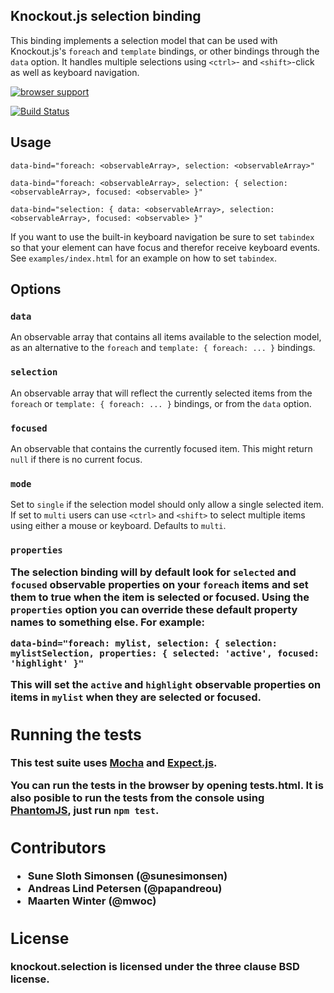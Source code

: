 ## Knockout.js selection binding

This binding implements a selection model that can be used with Knockout.js's `foreach` and `template` bindings, or other bindings through the `data` option. It handles multiple selections using `<ctrl>`- and `<shift>`-click as well as keyboard navigation.

[![browser support](http://ci.testling.com/bramstein/knockout.selection.png)](http://ci.testling.com/bramstein/knockout.selection)

[![Build Status](https://travis-ci.org/bramstein/knockout.selection.png?branch=master)](https://travis-ci.org/bramstein/knockout.selection)

## Usage

    data-bind="foreach: <observableArray>, selection: <observableArray>"

    data-bind="foreach: <observableArray>, selection: { selection: <observableArray>, focused: <observable> }"

    data-bind="selection: { data: <observableArray>, selection: <observableArray>, focused: <observable> }"

If you want to use the built-in keyboard navigation be sure to set `tabindex` so that your element can have focus and therefor receive keyboard events. See `examples/index.html` for an example on how to set `tabindex`.

## Options

### `data` <observableArray>

An observable array that contains all items available to the selection model, as an alternative to the `foreach` and `template: { foreach: ... }` bindings.

### `selection` <observableArray>

An observable array that will reflect the currently selected items from the `foreach` or `template: { foreach: ... }` bindings, or from the `data` option.

### `focused` <observable>

An observable that contains the currently focused item. This might return `null` if there is no current focus.

### `mode` <string>

Set to `single` if the selection model should only allow a single selected item. If set to `multi` users can use `<ctrl>` and `<shift>` to select multiple items using either a mouse or keyboard. Defaults to `multi`.

### `properties` <object>

The selection binding will by default look for `selected` and `focused` observable properties on your `foreach` items and set them to true when the item is selected or focused. Using the `properties` option you can override these default property names to something else. For example:

    data-bind="foreach: mylist, selection: { selection: mylistSelection, properties: { selected: 'active', focused: 'highlight' }"

This will set the `active` and `highlight` observable properties on items in `mylist` when they are selected or focused.

## Running the tests

This test suite uses [Mocha](http://visionmedia.github.com/mocha/) and
[Expect.js](https://github.com/LearnBoost/expect.js).

You can run the tests in the browser by opening tests.html. It is also
posible to run the tests from the console using [PhantomJS](http://phantomjs.org/), just run `npm test`.

## Contributors

* Sune Sloth Simonsen (@sunesimonsen)
* Andreas Lind Petersen (@papandreou)
* Maarten Winter (@mwoc)

## License

knockout.selection is licensed under the three clause BSD license.
